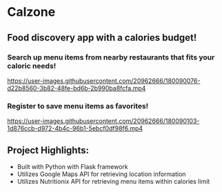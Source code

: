 # Calzone
## Food discovery app with a calories budget!
### Search up menu items from nearby restaurants that fits your caloric needs!
https://user-images.githubusercontent.com/20962666/180090076-d22b8560-3b82-48fe-bd6b-2b990ba8fcfa.mp4
### Register to save menu items as favorites!
https://user-images.githubusercontent.com/20962666/180090103-1d876ccb-d972-4b4c-96b1-5ebcf0df98f6.mp4

## Project Highlights:
- Built with Python with Flask framework
- Utilizes Google Maps API for retrieving location information
- Utilizes Nutritionix API for retrieving menu items within calories limit


